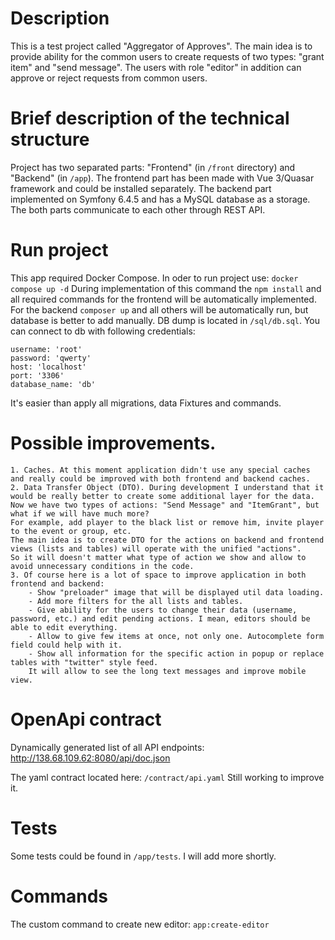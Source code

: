 # Description
This is a test project called "Aggregator of Approves". The main idea is to provide ability for the common users to create requests of two types: "grant item" and "send message". The users with role "editor" in addition can approve or reject requests from common users.

# Brief description of the technical structure
Project has two separated parts: "Frontend" (in `/front` directory) and "Backend" (in `/app`). The frontend part has been made with Vue 3/Quasar framework and could be installed separately. The backend part implemented on Symfony 6.4.5 and has a MySQL database as a storage. The both parts communicate to each other through REST API.

# Run project
This app required Docker Compose. In oder to run project use:
`docker compose up -d`
During implementation of this command the `npm install` and all required commands for the frontend will be automatically implemented. For the backend `composer up` and all others will be automatically run, but database is better to add manually. DB dump is located in `/sql/db.sql`. 
You can connect to db with following credentials:
```
username: 'root'
password: 'qwerty'
host: 'localhost'
port: '3306'
database_name: 'db'
```
It's easier than apply all migrations, data Fixtures and commands. 

# Possible improvements.
    1. Caches. At this moment application didn't use any special caches and really could be improved with both frontend and backend caches.
    2. Data Transfer Object (DTO). During development I understand that it would be really better to create some additional layer for the data. Now we have two types of actions: "Send Message" and "ItemGrant", but what if we will have much more?
    For example, add player to the black list or remove him, invite player to the event or group, etc. 
    The main idea is to create DTO for the actions on backend and frontend views (lists and tables) will operate with the unified "actions". 
    So it will doesn't matter what type of action we show and allow to avoid unnecessary conditions in the code.
    3. Of course here is a lot of space to improve application in both frontend and backend: 
        - Show "preloader" image that will be displayed util data loading.
        - Add more filters for the all lists and tables.
        - Give ability for the users to change their data (username, password, etc.) and edit pending actions. I mean, editors should be able to edit everything.
        - Allow to give few items at once, not only one. Autocomplete form field could help with it.
        - Show all information for the specific action in popup or replace tables with "twitter" style feed. 
        It will allow to see the long text messages and improve mobile view.

# OpenApi contract
Dynamically generated list of all API endpoints:
http://138.68.109.62:8080/api/doc.json

The yaml contract located here: `/contract/api.yaml`
Still working to improve it. 

# Tests
Some tests could be found in `/app/tests`. I will add more shortly.

# Commands
The custom command to create new editor: 
`app:create-editor`
